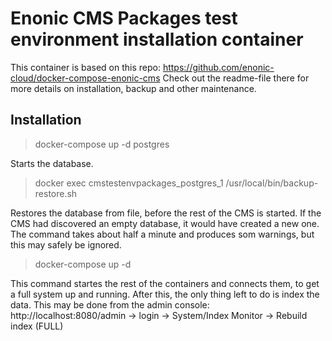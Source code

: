 # Enonic CMS Packages test environment  installation container
This container is based on this repo: https://github.com/enonic-cloud/docker-compose-enonic-cms
Check out the readme-file there for more details on installation, backup and other maintenance.

## Installation

   > docker-compose up -d postgres

Starts the database.

   > docker exec cmstestenvpackages_postgres_1 /usr/local/bin/backup-restore.sh

Restores the database from file, before the rest of the CMS is started.  If the CMS had discovered an empty database, it would have created a new one.
The command takes about half a minute and produces som warnings, but this may safely be ignored.

   > docker-compose up -d


This command startes the rest of the containers and connects them, to get a full system up and running.  After this, the only thing left to do is index the data.  This may be done from the admin console:
http://localhost:8080/admin -> login -> System/Index Monitor -> Rebuild index (FULL)

